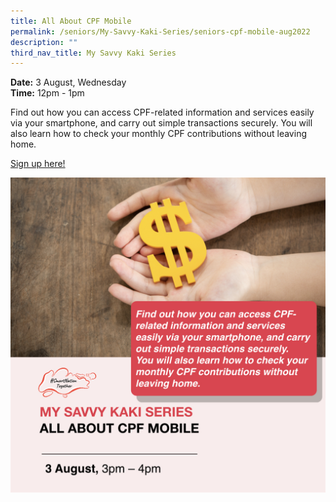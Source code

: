 ```yaml
---
title: All About CPF Mobile
permalink: /seniors/My-Savvy-Kaki-Series/seniors-cpf-mobile-aug2022
description: ""
third_nav_title: My Savvy Kaki Series
---
```

**Date:** 3 August, Wednesday
<br> **Time:** 12pm - 1pm

Find out how you can access CPF-related information and services easily via your smartphone, and carry out simple transactions securely. You will also learn how to check your monthly CPF contributions without leaving home.

[Sign up here!](https://go.gov.sg/seniors-cpfmobile-aug3)

![free webinars on cpf mobile app for seniors](/images/Aug%202022/Seniors_3%20Aug%20(revised).jpeg)